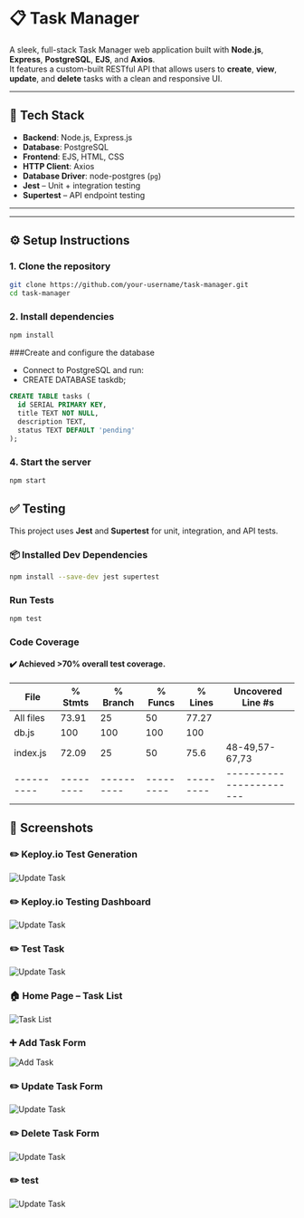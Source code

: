 # 📋 Task Manager

A sleek, full-stack Task Manager web application built with **Node.js**, **Express**, **PostgreSQL**, **EJS**, and **Axios**.  
It features a custom-built RESTful API that allows users to **create**, **view**, **update**, and **delete** tasks with a clean and responsive UI.

---

## 🚀 Tech Stack

- **Backend**: Node.js, Express.js
- **Database**: PostgreSQL
- **Frontend**: EJS, HTML, CSS
- **HTTP Client**: Axios
- **Database Driver**: node-postgres (`pg`)
- **Jest** – Unit + integration testing
- **Supertest** – API endpoint testing

---

---

## ⚙️ Setup Instructions

### 1. Clone the repository

```bash
git clone https://github.com/your-username/task-manager.git
cd task-manager
```

### 2. Install dependencies

```bash
npm install
```

###Create and configure the database
  - Connect to PostgreSQL and run:
  - CREATE DATABASE taskdb;
```SQL
CREATE TABLE tasks (
  id SERIAL PRIMARY KEY,
  title TEXT NOT NULL,
  description TEXT,
  status TEXT DEFAULT 'pending'
);
```

### 4. Start the server
```bash
npm start
```

## ✅ Testing

This project uses **Jest** and **Supertest** for unit, integration, and API tests.

### 📦 Installed Dev Dependencies

```bash
npm install --save-dev jest supertest
```
###  Run Tests

```bash
npm test
```

###  Code Coverage
#### ✔️ Achieved >70% overall test coverage.

File      | % Stmts | % Branch | % Funcs | % Lines | Uncovered Line #s     
----------|---------|----------|---------|---------|-----------------------
All files |   73.91 |       25 |      50 |   77.27 |
db.js     |     100 |      100 |     100 |     100 |
index.js  |   72.09 |       25 |      50 |    75.6 | 48-49,57-67,73
----------|---------|----------|---------|---------|-----------------------




## 📸 Screenshots

### ✏️ Keploy.io Test Generation
![Update Task](./SS/TestGeneration.png)

### ✏️ Keploy.io Testing Dashboard 
![Update Task](./SS/TEST_REPORT.png)
### ✏️ Test Task
![Update Task](./SS/TESTS.png)

### 🏠 Home Page – Task List
![Task List](./SS/HOME.png)

### ➕ Add Task Form
![Add Task](./SS/CREATE.png)

### ✏️ Update Task Form
![Update Task](./SS/EDIT.png)

### ✏️ Delete Task Form
![Update Task](./SS/DELETE.png)

### ✏️ test
![Update Task](./SS/Test.png)













